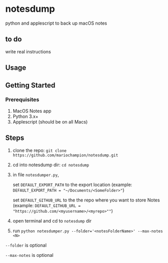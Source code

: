 # notesdump
python and applescript to back up macOS notes

## to do
write real instructions


## Usage



## Getting Started

### Prerequisites
1. MacOS Notes app
2. Python 3.x+
3. Applescript (should be on all Macs)


## Steps
1. clone the repo: `git clone https://github.com/mariochampion/notesdump.git`

2. cd into notesdump dir: `cd notesdump`

3. in file `notesdumper.py`, 

	set `DEFAULT_EXPORT_PATH` to the export location (example: `DEFAULT_EXPORT_PATH = "~/Documents/<SomeFolder>"`)
	
	set `DEFAULT_GITHUB_URL` to the the repo where you want to store Notes (example: `DEFAULT_GITHUB_URL = "https://github.com/<myusername>/<myrepo>""`)
	
4. open terminal and cd to `notesdump` dir

5. run `python notesdumper.py --folder='<notesFolderName>' --max-notes <N> `

`--folder` is optional

`--max-notes` is optional
 









